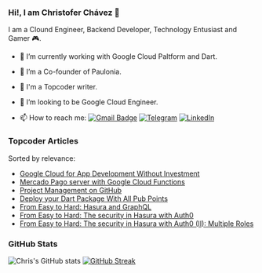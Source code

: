 ### Hi!, I am Christofer Chávez 👋

I am a Clound Engineer, Backend Developer, Technology Entusiast and Gamer :video_game:.

- 🔭 I’m currently working with Google Cloud Paltform and Dart.

- 🌱 I’m a Co-founder of Paulonia.

- :memo: I'm a Topcoder writer.

- 👯 I’m looking to be Google Cloud Engineer.

- 📫 How to reach me: [![Gmail Badge](https://img.shields.io/badge/-christofer@bitmaker.la-c14438?style=flat-square&logo=Gmail&logoColor=white&link=mailto:christofer@bitmaker.la)](mailto:christofer@bitmaker.la)
[![Telegram](https://img.shields.io/badge/Join%20us%20on-Telegram-blue?style=flat-square&logo=telegram)](https://t.me/XnpioChV)
<a href="https://www.linkedin.com/in/chrischv" target="_blank"><img src="https://img.shields.io/badge/LinkedIn-%230077B5.svg?&style=flat-square&logo=linkedin&logoColor=white" alt="LinkedIn"></a>

### Topcoder Articles

Sorted by relevance:

- [Google Cloud for App Development Without Investment](https://www.topcoder.com/thrive/articles/google-cloud-for-app-development-without-investment)
- [Mercado Pago server with Google Cloud Functions](https://www.topcoder.com/thrive/articles/mercado-pago-server-with-google-cloud-functions)
- [Project Management on GitHub](https://www.topcoder.com/thrive/articles/project-management-on-github)
- [Deploy your Dart Package With All Pub Points](https://www.topcoder.com/thrive/articles/deploy-your-dart-package-with-all-pub-points)
- [From Easy to Hard: Hasura and GraphQL](https://www.topcoder.com/thrive/articles/From%20Easy%20to%20Hard:%20Hasura%20and%20GraphQL)
- [From Easy to Hard: The security in Hasura with Auth0](https://www.topcoder.com/thrive/articles/From%20Easy%20to%20Hard:%20The%20security%20in%20Hasura%20with%20Auth0)
- [From Easy to Hard: The security in Hasura with Auth0 (II): Multiple Roles](https://www.topcoder.com/thrive/articles/from-easy-to-hard-the-security-in-hasura-with-auth0-ii-multiple-roles)



### GitHub Stats

![Chris's GitHub stats](https://github-readme-stats.vercel.app/api?username=ChrisChV&theme=algolia&count_private=true&show_icons=true)
[![GitHub Streak](https://github-readme-streak-stats.herokuapp.com?user=ChrisChV&theme=algolia)](https://git.io/streak-stats)

<!--
**ChrisChV/ChrisChV** is a ✨ _special_ ✨ repository because its `README.md` (this file) appears on your GitHub profile.

Here are some ideas to get you started:


- 🌱 I’m currently learning ...
- 👯 I’m looking to collaborate on ...
- 🤔 I’m looking for help with ...
- 💬 Ask me about ...

- 😄 Pronouns: ...
- ⚡ Fun fact: ...
-->

